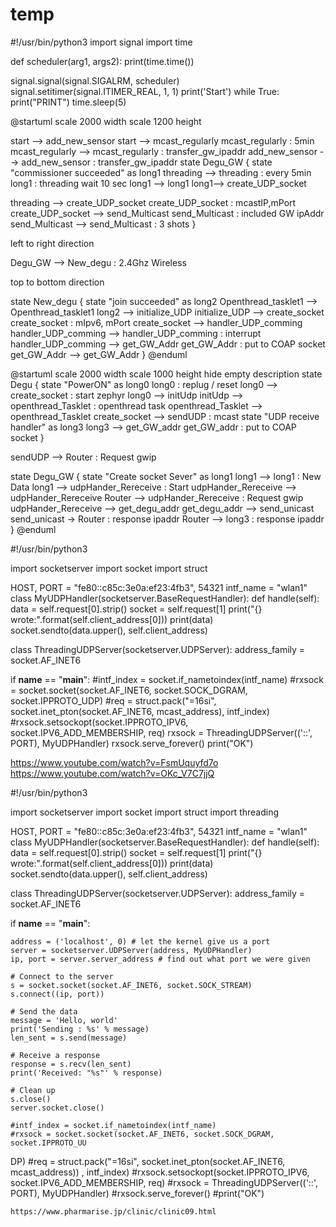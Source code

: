 # temp
#!/usr/bin/python3
import signal
import time


def scheduler(arg1, args2):
    print(time.time())

signal.signal(signal.SIGALRM, scheduler)
signal.setitimer(signal.ITIMER_REAL, 1, 1)
print('Start')
while True:
    print("PRINT")
    time.sleep(5)


@startuml
scale 2000 width
scale 1200 height

start --> add_new_sensor
start --> mcast_regularly
mcast_regularly : 5min
mcast_regularly --> mcast_regularly : transfer_gw_ipaddr
add_new_sensor --> add_new_sensor : transfer_gw_ipaddr
state Degu_GW {
  state "commissioner succeeded" as long1
  threading --> threading : every 5min
  long1 : threading wait 10 sec
  long1 --> long1
  long1--> create_UDP_socket

  threading --> create_UDP_socket
  create_UDP_socket : mcastIP,mPort
  create_UDP_socket --> send_Multicast
  send_Multicast : included GW ipAddr
  send_Multicast --> send_Multicast : 3 shots
}

left to right direction

Degu_GW --> New_degu : 2.4Ghz Wireless

top to bottom direction

state New_degu {
  state "join succeeded" as long2
  Openthread_tasklet1 --> Openthread_tasklet1
  long2 --> initialize_UDP
  initialize_UDP --> create_socket
  create_socket : mIpv6, mPort
  create_socket --> handler_UDP_comming
  handler_UDP_comming --> handler_UDP_comming : interrupt
  handler_UDP_comming --> get_GW_Addr
  get_GW_Addr : put to COAP socket
  get_GW_Addr --> get_GW_Addr
}
@enduml

@startuml
scale 2000 width
scale 1000 height
hide empty description
state Degu {
  state "PowerON" as long0
  long0 : replug / reset
  long0 --> create_socket : start zephyr
  long0 --> initUdp
  initUdp --> openthread_Tasklet : openthread task
  openthread_Tasklet --> openthread_Tasklet
  create_socket --> sendUDP : mcast
  state "UDP receive handler" as long3
  long3 --> get_GW_addr
  get_GW_addr : put to COAP socket
}

sendUDP --> Router : Request gwip

state Degu_GW {
  state "Create socket Sever" as long1
  long1 --> long1 : New Data
  long1 --> udpHander_Rereceive : Start
  udpHander_Rereceive --> udpHander_Rereceive
  Router --> udpHander_Rereceive : Request gwip
  udpHander_Rereceive --> get_degu_addr
  get_degu_addr --> send_unicast
  send_unicast -> Router : response ipaddr
  Router --> long3 : response ipaddr
}
@enduml

#!/usr/bin/python3

import socketserver
import socket
import struct

HOST, PORT = "fe80::c85c:3e0a:ef23:4fb3", 54321
intf_name = "wlan1"
class MyUDPHandler(socketserver.BaseRequestHandler):
    def handle(self):
        data = self.request[0].strip()
        socket = self.request[1]
        print("{} wrote:".format(self.client_address[0]))
        print(data)
        socket.sendto(data.upper(), self.client_address)

class ThreadingUDPServer(socketserver.UDPServer):
    address_family = socket.AF_INET6


if __name__ == "__main__":
    #intf_index = socket.if_nametoindex(intf_name)
    #rxsock = socket.socket(socket.AF_INET6, socket.SOCK_DGRAM, socket.IPPROTO_UDP)
    #req = struct.pack("=16si", socket.inet_pton(socket.AF_INET6, mcast_address), intf_index)
    #rxsock.setsockopt(socket.IPPROTO_IPV6, socket.IPV6_ADD_MEMBERSHIP, req)
    rxsock = ThreadingUDPServer(('::', PORT), MyUDPHandler)
    rxsock.serve_forever()
    print("OK")

https://www.youtube.com/watch?v=FsmUquyfd7o
https://www.youtube.com/watch?v=OKc_V7C7jjQ



#!/usr/bin/python3

import socketserver
import socket
import struct
import threading

HOST, PORT = "fe80::c85c:3e0a:ef23:4fb3", 54321
intf_name = "wlan1"
class MyUDPHandler(socketserver.BaseRequestHandler):
    def handle(self):
        data = self.request[0].strip()
        socket = self.request[1]
        print("{} wrote:".format(self.client_address[0]))
        print(data)
        socket.sendto(data.upper(), self.client_address)

class ThreadingUDPServer(socketserver.UDPServer):
    address_family = socket.AF_INET6


if __name__ == "__main__":

    address = ('localhost', 0) # let the kernel give us a port
    server = socketserver.UDPServer(address, MyUDPHandler)
    ip, port = server.server_address # find out what port we were given

    # Connect to the server
    s = socket.socket(socket.AF_INET6, socket.SOCK_STREAM)
    s.connect((ip, port))

    # Send the data
    message = 'Hello, world'
    print('Sending : %s' % message)
    len_sent = s.send(message)

    # Receive a response
    response = s.recv(len_sent)
    print('Received: "%s"' % response)

    # Clean up
    s.close()
    server.socket.close()

    #intf_index = socket.if_nametoindex(intf_name)
    #rxsock = socket.socket(socket.AF_INET6, socket.SOCK_DGRAM, socket.IPPROTO_UU
DP)
    #req = struct.pack("=16si", socket.inet_pton(socket.AF_INET6, mcast_address))
, intf_index)
    #rxsock.setsockopt(socket.IPPROTO_IPV6, socket.IPV6_ADD_MEMBERSHIP, req)
    #rxsock = ThreadingUDPServer(('::', PORT), MyUDPHandler)
    #rxsock.serve_forever()
    #print("OK")
    
    
    
    https://www.pharmarise.jp/clinic/clinic09.html
